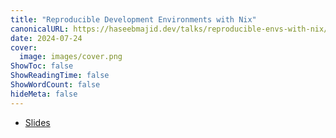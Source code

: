 ```yaml
---
title: "Reproducible Development Environments with Nix"
canonicalURL: https://haseebmajid.dev/talks/reproducible-envs-with-nix/
date: 2024-07-24
cover:
  image: images/cover.png
ShowToc: false
ShowReadingTime: false
ShowWordCount: false
hideMeta: false
---
```


- [Slides](/talks/reproducible-envs-with-nix/slides)
